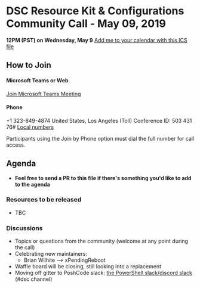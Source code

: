 
# DSC Resource Kit & Configurations Community Call - May 09, 2019

**12PM (PST) on Wednesday, May 9**
[Add me to your calendar with this ICS file](https://github.com/PowerShell/DscResources/blob/master/CommunityCalls/DSC%20Resource%20Kit%20Community%20Call%20ICS.zip)

## How to Join

#### Microsoft Teams or Web

[Join Microsoft Teams Meeting](https://teams.microsoft.com/l/meetup-join/19%3ameeting_OTc2YThjZGQtNWE4Yi00NDQyLTk5NTktYWIwYjdhMGZjNDRl%40thread.v2/0?context=%7b%22Tid%22%3a%2272f988bf-86f1-41af-91ab-2d7cd011db47%22%2c%22Oid%22%3a%222fd83437-7fe6-4ee4-a109-828a19cb7bff%22%7d)


#### Phone
+1 323-849-4874 United States, Los Angeles (Toll)
Conference ID: 503 431 76#
[Local numbers](https://dialin.teams.microsoft.com/8551f4c1-bea3-441a-8738-69aa517a91c5?id=50343176)

Participants using the Join by Phone option must dial the full number for call access.

## Agenda

- **Feel free to send a PR to this file if there's something you'd like to add to the agenda**

### Resources to be released

- TBC

### Discussions

- Topics or questions from the community (welcome at any point during the call)
- Celebrating new maintainers:
  - Brian Wilhite --> xPendingReboot
- Waffle board will be closing, still looking into a replacement
- Moving off gitter to PoshCode slack: [the PowerShell slack/discord slack](http://slack.poshcode.org/) (#dsc channel)
